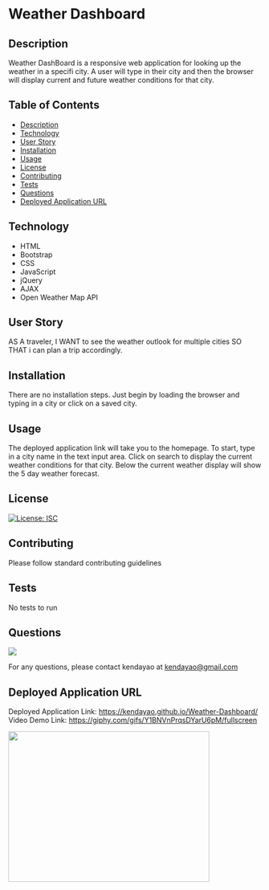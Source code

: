 # Weather Dashboard


## Description

Weather DashBoard is a responsive web application for looking up the weather in a specifi city. A user will type in their city and then the browser will display current and future weather conditions for that city.


## Table of Contents

* [Description](#description)
* [Technology](#technology)
* [User Story](#user-story)
* [Installation](#installation)
* [Usage](#usage)
* [License](#license)
* [Contributing](#contributing)
* [Tests](#tests)
* [Questions](#questions)
* [Deployed Application URL](#deployed-application-URL)

## Technology

- HTML
- Bootstrap
- CSS
- JavaScript
- jQuery
- AJAX
- Open Weather Map API


## User Story


AS A traveler, I WANT to see the weather outlook for multiple cities SO THAT i can plan a trip accordingly.


## Installation


There are no installation steps. Just begin by loading the browser and typing in a city or click on a saved city.


## Usage

The deployed application link will take you to the homepage. To start, type in a city name in the text input area. Click on search to display the current weather conditions for that city. Below the current weather display will show the 5 day weather forecast.


## License


[![License: ISC](https://img.shields.io/badge/License-ISC-blue.svg)](https://opensource.org/licenses/ISC)


## Contributing


Please follow standard contributing guidelines


## Tests


No tests to run


## Questions

![](https://avatars3.githubusercontent.com/u/62568395?v=4)

For any questions, please contact kendayao at kendayao@gmail.com

## Deployed Application URL

Deployed Application Link: https://kendayao.github.io/Weather-Dashboard/
Video Demo Link: https://giphy.com/gifs/Y1BNVnPrqsDYarU6pM/fullscreen

<img src="" width="400" height="300">
